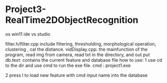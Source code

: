 # Project3-RealTime2DObjectRecognition

os win11
ide vs studio

filter.h/filter.cpp include filtering, thresholding, morphological operation, clustering , cal the distance.
vidDisplay.cpp: the mainfunction of the program, read img from camera, read txt in the directory, and out put
db.text: contains the current feature and database file
how to use:
1 use cd to the dir and use cmd to run the exe file.
cmd : project1.exe

2 press l to load new feature with cmd input name into the database



